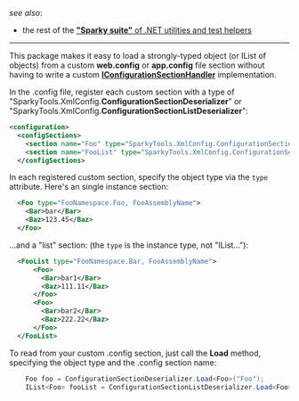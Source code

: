 ﻿
_see also_:
* the rest of the [**"Sparky suite"** of .NET utilities and test helpers](https://www.nuget.org/profiles/BrianSchroer)
---
This package makes it easy to load a strongly-typed object (or IList of objects) from a custom **web.config** or **app.config** file section without having to write a custom **[IConfigurationSectionHandler](https://msdn.microsoft.com/en-us/library/system.configuration.iconfigurationsectionhandler)** implementation.

In the .config file, register each custom section with a type of "SparkyTools.XmlConfig.**ConfigurationSectionDeserializer**" or
"SparkyTools.XmlConfig.**ConfigurationSectionListDeserializer**": 

```xml
<configuration>
  <configSections>
    <section name="Foo" type="SparkyTools.XmlConfig.ConfigurationSectionDeserializer, SparkyTools.XmlConfig" />
    <section name="FooList" type="SparkyTools.XmlConfig.ConfigurationSectionListDeserializer, SparkyTools.XmlConfig" />
  </configSections>
```
In each registered custom section, specify the object type via the ```type``` attribute. Here's an single instance section:
```xml
  <Foo type="FooNamespace.Foo, FooAssemblyName">
    <Bar>bar</Bar>
    <Baz>123.45</Baz>
  </Foo>
```
...and a "list" section: (the ```type``` is the instance type, not "IList..."):
```xml
  <FooList type="FooNamespace.Bar, FooAssemblyName">
      <Foo>
        <Bar>bar1</Bar>
        <Baz>111.11</Baz>
      </Foo>
      <Foo>
        <Bar>bar2</Bar>
        <Baz>222.22</Baz>
      </Foo>
  </FooList>
```

To read from your custom .config section, just call the **Load** method, specifying the object type and the .config section name:
```csharp
    Foo foo = ConfigurationSectionDeserializer.Load<Foo>("Foo");
    IList<Foo> fooList = ConfigurationSectionListDeserializer.Load<Foo>("FooList");
```
